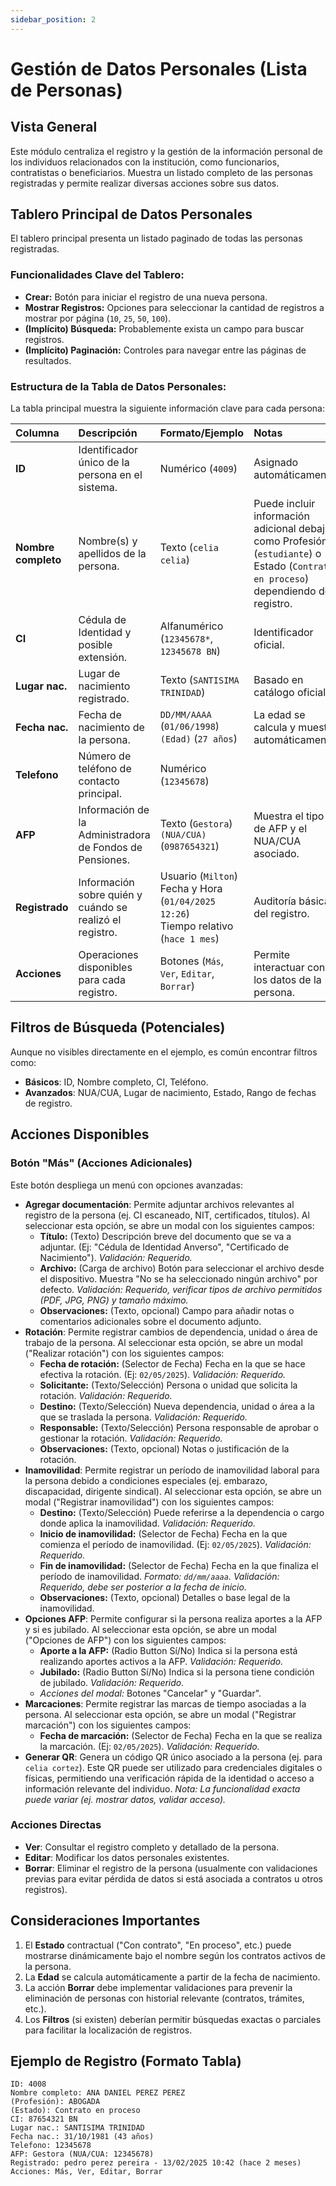 ```yaml
---
sidebar_position: 2
---
```


# Gestión de Datos Personales (Lista de Personas)

## Vista General

Este módulo centraliza el registro y la gestión de la información personal de los individuos relacionados con la institución, como funcionarios, contratistas o beneficiarios. Muestra un listado completo de las personas registradas y permite realizar diversas acciones sobre sus datos.

## Tablero Principal de Datos Personales

El tablero principal presenta un listado paginado de todas las personas registradas.

### Funcionalidades Clave del Tablero:

*   **Crear:** Botón para iniciar el registro de una nueva persona.
*   **Mostrar Registros:** Opciones para seleccionar la cantidad de registros a mostrar por página (`10`, `25`, `50`, `100`).
*   **(Implícito) Búsqueda:** Probablemente exista un campo para buscar registros.
*   **(Implícito) Paginación:** Controles para navegar entre las páginas de resultados.

### Estructura de la Tabla de Datos Personales:

La tabla principal muestra la siguiente información clave para cada persona:

| Columna           | Descripción                                                                                                | Formato/Ejemplo                                                              | Notas                                                                                                                               |
| :---------------- | :--------------------------------------------------------------------------------------------------------- | :--------------------------------------------------------------------------- | :---------------------------------------------------------------------------------------------------------------------------------- |
| **ID**            | Identificador único de la persona en el sistema.                                                           | Numérico (`4009`)                                                            | Asignado automáticamente.                                                                                                           |
| **Nombre completo**| Nombre(s) y apellidos de la persona.                                                                       | Texto (`celia celia`)                                                        | Puede incluir información adicional debajo como Profesión (`estudiante`) o Estado (`Contrato en proceso`) dependiendo del registro. |
| **CI**            | Cédula de Identidad y posible extensión.                                                                   | Alfanumérico (`12345678*`, `12345678 BN`)                                     | Identificador oficial.                                                                                                              |
| **Lugar nac.**    | Lugar de nacimiento registrado.                                                                            | Texto (`SANTISIMA TRINIDAD`)                                                 | Basado en catálogo oficial.                                                                                                         |
| **Fecha nac.**    | Fecha de nacimiento de la persona.                                                                         | `DD/MM/AAAA` (`01/06/1998`) <br/> `(Edad)` (`27 años`)                       | La edad se calcula y muestra automáticamente.                                                                                       |
| **Telefono**      | Número de teléfono de contacto principal.                                                                  | Numérico (`12345678`)                                                        |                                                                                                                                     |
| **AFP**           | Información de la Administradora de Fondos de Pensiones.                                                   | Texto (`Gestora`) <br/> `(NUA/CUA)` (`0987654321`)                           | Muestra el tipo de AFP y el NUA/CUA asociado.                                                                                       |
| **Registrado**    | Información sobre quién y cuándo se realizó el registro.                                                   | Usuario (`Milton`) <br/> Fecha y Hora (`01/04/2025 12:26`) <br/> Tiempo relativo (`hace 1 mes`) | Auditoría básica del registro.                                                                                                      |
| **Acciones**      | Operaciones disponibles para cada registro.                                                                | Botones (`Más`, `Ver`, `Editar`, `Borrar`)                                   | Permite interactuar con los datos de la persona.                                                                                    |

## Filtros de Búsqueda (Potenciales)

Aunque no visibles directamente en el ejemplo, es común encontrar filtros como:

*   **Básicos**: ID, Nombre completo, CI, Teléfono.
*   **Avanzados**: NUA/CUA, Lugar de nacimiento, Estado, Rango de fechas de registro.

## Acciones Disponibles

### Botón "Más" (Acciones Adicionales)

Este botón despliega un menú con opciones avanzadas:

*   **Agregar documentación**: Permite adjuntar archivos relevantes al registro de la persona (ej. CI escaneado, NIT, certificados, títulos). Al seleccionar esta opción, se abre un modal con los siguientes campos:
    *   **Título:** (Texto) Descripción breve del documento que se va a adjuntar. (Ej: "Cédula de Identidad Anverso", "Certificado de Nacimiento"). *Validación: Requerido.*
    *   **Archivo:** (Carga de archivo) Botón para seleccionar el archivo desde el dispositivo. Muestra "No se ha seleccionado ningún archivo" por defecto. *Validación: Requerido, verificar tipos de archivo permitidos (PDF, JPG, PNG) y tamaño máximo.*
    *   **Observaciones:** (Texto, opcional) Campo para añadir notas o comentarios adicionales sobre el documento adjunto.
*   **Rotación**: Permite registrar cambios de dependencia, unidad o área de trabajo de la persona. Al seleccionar esta opción, se abre un modal ("Realizar rotación") con los siguientes campos:
    *   **Fecha de rotación:** (Selector de Fecha) Fecha en la que se hace efectiva la rotación. (Ej: `02/05/2025`). *Validación: Requerido.*
    *   **Solicitante:** (Texto/Selección) Persona o unidad que solicita la rotación. *Validación: Requerido.*
    *   **Destino:** (Texto/Selección) Nueva dependencia, unidad o área a la que se traslada la persona. *Validación: Requerido.*
    *   **Responsable:** (Texto/Selección) Persona responsable de aprobar o gestionar la rotación. *Validación: Requerido.*
    *   **Observaciones:** (Texto, opcional) Notas o justificación de la rotación.
*   **Inamovilidad**: Permite registrar un período de inamovilidad laboral para la persona debido a condiciones especiales (ej. embarazo, discapacidad, dirigente sindical). Al seleccionar esta opción, se abre un modal ("Registrar inamovilidad") con los siguientes campos:
    *   **Destino:** (Texto/Selección) Puede referirse a la dependencia o cargo donde aplica la inamovilidad. *Validación: Requerido.*
    *   **Inicio de inamovilidad:** (Selector de Fecha) Fecha en la que comienza el período de inamovilidad. (Ej: `02/05/2025`). *Validación: Requerido.*
    *   **Fin de inamovilidad:** (Selector de Fecha) Fecha en la que finaliza el período de inamovilidad. *Formato: `dd/mm/aaaa`. Validación: Requerido, debe ser posterior a la fecha de inicio.*
    *   **Observaciones:** (Texto, opcional) Detalles o base legal de la inamovilidad.
*   **Opciones AFP**: Permite configurar si la persona realiza aportes a la AFP y si es jubilado. Al seleccionar esta opción, se abre un modal ("Opciones de AFP") con los siguientes campos:
    *   **Aporte a la AFP:** (Radio Button Sí/No) Indica si la persona está realizando aportes activos a la AFP. *Validación: Requerido.*
    *   **Jubilado:** (Radio Button Sí/No) Indica si la persona tiene condición de jubilado. *Validación: Requerido.*
    *   *Acciones del modal:* Botones "Cancelar" y "Guardar".
*  **Marcaciones**: Permite registrar las marcas de tiempo asociadas a la persona. Al seleccionar esta opción, se abre un modal ("Registrar marcación") con los siguientes campos:
    *   **Fecha de marcación:** (Selector de Fecha) Fecha en la que se realiza la marcación. (Ej: `02/05/2025`). *Validación: Requerido.*    
*   **Generar QR**: Genera un código QR único asociado a la persona (ej. para `celia cortez`). Este QR puede ser utilizado para credenciales digitales o físicas, permitiendo una verificación rápida de la identidad o acceso a información relevante del individuo. *Nota: La funcionalidad exacta puede variar (ej. mostrar datos, validar acceso).*

### Acciones Directas

*   **Ver**: Consultar el registro completo y detallado de la persona.
*   **Editar**: Modificar los datos personales existentes.
*   **Borrar**: Eliminar el registro de la persona (usualmente con validaciones previas para evitar pérdida de datos si está asociada a contratos u otros registros).

## Consideraciones Importantes

1.  El **Estado** contractual ("Con contrato", "En proceso", etc.) puede mostrarse dinámicamente bajo el nombre según los contratos activos de la persona.
2.  La **Edad** se calcula automáticamente a partir de la fecha de nacimiento.
3.  La acción **Borrar** debe implementar validaciones para prevenir la eliminación de personas con historial relevante (contratos, trámites, etc.).
4.  Los **Filtros** (si existen) deberían permitir búsquedas exactas o parciales para facilitar la localización de registros.

## Ejemplo de Registro (Formato Tabla)

```plaintext
ID: 4008
Nombre completo: ANA DANIEL PEREZ PEREZ
(Profesión): ABOGADA
(Estado): Contrato en proceso
CI: 87654321 BN
Lugar nac.: SANTISIMA TRINIDAD
Fecha nac.: 31/10/1981 (43 años)
Telefono: 12345678
AFP: Gestora (NUA/CUA: 12345678)
Registrado: pedro perez pereira - 13/02/2025 10:42 (hace 2 meses)
Acciones: Más, Ver, Editar, Borrar
```